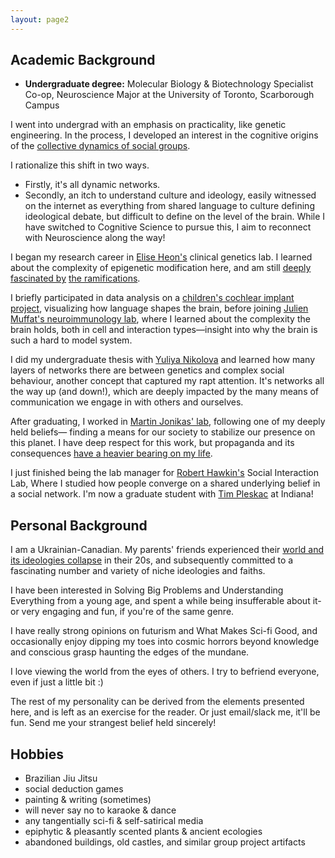 ```yaml
---
layout: page2
---
```

## Academic Background

- **Undergraduate degree:** Molecular Biology & Biotechnology Specialist Co-op, Neuroscience Major
 at the University of Toronto, Scarborough Campus

I went into undergrad with an emphasis on practicality, like genetic engineering. In the process, I developed an interest in the cognitive origins of the [collective dynamics of social groups](https://www.twitterandteargas.org/). 

I rationalize this shift in two ways.
- Firstly, it's all dynamic networks.  
- Secondly, an itch to understand culture and ideology, easily witnessed on the internet as everything from shared language to culture defining ideological debate, but difficult to define on the level of the brain. While I have switched to Cognitive Science to pursue this, I aim to reconnect with Neuroscience along the way!

I began my research career in [Elise Heon's](https://www.sickkids.ca/en/staff/h/elise-heon/) clinical genetics lab. I learned about the complexity of epigenetic modification here, and am still [deeply fascinated by](https://www.nature.com/articles/s41588-019-0494-8) [the ramifications](https://www.bitsofwonder.co/p/a-revolution-in-biology).

I briefly participated in data analysis on a [children's cochlear implant project](https://lab.research.sickkids.ca/archies-cochlear-implant/), visualizing how language shapes the brain, before joining [Julien Muffat's neuroimmunology lab](https://moleculargenetics.utoronto.ca/faculty/julien-muffat), where I learned about the complexity the brain holds, both in cell and interaction types—insight into why the brain is such a hard to model system.

I did my undergraduate thesis with [Yuliya Nikolova](https://www.camh.ca/en/science-and-research/science-and-research-staff-directory/yuliyanikolova) and learned how many layers of networks there are between genetics and complex social behaviour, another concept that captured my rapt attention. It's networks all the way up (and down!), which are deeply impacted by the many means of communication we engage in with others and ourselves.

After graduating, I worked in [Martin Jonikas' lab](https://jonikaslab.squarespace.com/), following one of my deeply held beliefs— finding a means for our society to stabilize our presence on this planet.  I have deep respect for this work, but propaganda and its consequences [have a heavier bearing on my life](https://en.wikipedia.org/wiki/Russian_invasion_of_Ukraine). 

I just finished being the lab manager for [Robert Hawkin's](https://socialinteractionlab.github.io/) Social Interaction Lab, Where I studied how people converge on a shared underlying belief in a social network. I'm now a graduate student with [Tim Pleskac](https://www.timpleskac.com) at Indiana!

## Personal Background

I am a Ukrainian-Canadian. My parents' friends experienced their [world and its ideologies collapse](https://en.wikipedia.org/wiki/Dissolution_of_the_Soviet_Union) in their 20s, and subsequently committed to a fascinating number and variety of niche ideologies and faiths.

I have been interested in Solving Big Problems and Understanding Everything from a young age, and spent a while being insufferable about it- or very engaging and fun, if you're of the same genre.

I have really strong opinions on futurism and What Makes Sci-fi Good, and occasionally enjoy dipping my toes into cosmic horrors beyond knowledge and conscious grasp haunting the edges of the mundane.

I love viewing the world from the eyes of others. I try to befriend everyone, even if just a little bit :)

The rest of my personality can be derived from the elements presented here, and is left as an exercise for the reader.
Or just email/slack me, it'll be fun. Send me your strangest belief held sincerely!

## Hobbies
- Brazilian Jiu Jitsu
- social deduction games
- painting & writing (sometimes)
- will never say no to karaoke & dance
- any tangentially sci-fi & self-satirical media
- epiphytic & pleasantly scented plants & ancient ecologies
- abandoned buildings, old castles, and similar group project artifacts

<br><br><br><br>